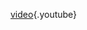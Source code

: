 <!-- TITLE: Welkom -->
<!-- SUBTITLE: Hier vind je alle uitleg over je qooqie account -->

[video](https://www.youtube.com/watch?v=Hc8cKC3of38&t=3s){.youtube}

